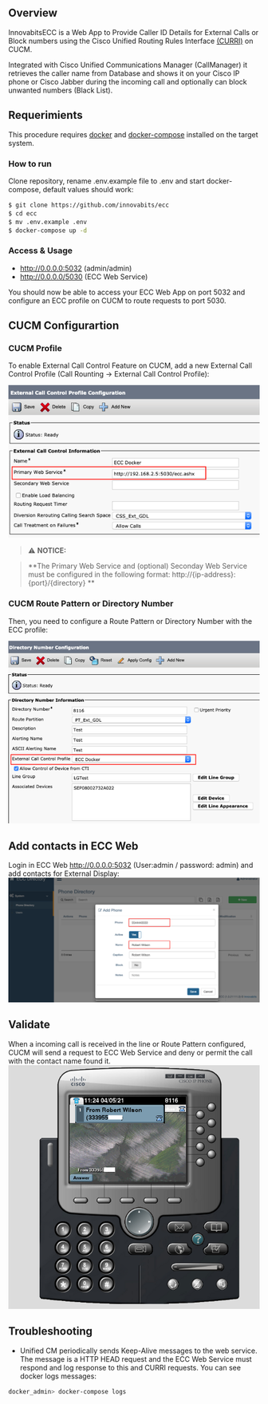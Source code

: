 
## Overview
InnovabitsECC is a Web App to Provide Caller ID Details for External Calls or Block numbers using the Cisco Unified Routing Rules Interface [(CURRI)](https://developer.cisco.com/site/curri/develop-and-test/documentation/latest-version/) on CUCM.

Integrated with Cisco Unified Communications Manager (CallManager) it retrieves the caller name from  Database and shows it on your Cisco IP phone or Cisco Jabber during the incoming call and optionally can block unwanted numbers (Black List).

## Requerimients 
This procedure requires [docker](https://docs.docker.com/engine/install/) and [docker-compose](https://docs.docker.com/compose/install/) installed on the target system.



### How to run
Clone repository, rename .env.example file to .env and start docker-compose, default values should work:

```bash
$ git clone https://github.com/innovabits/ecc
$ cd ecc
$ mv .env.example .env
$ docker-compose up -d
```

### Access & Usage
 * http://0.0.0.0:5032 (admin/admin)
 * http://0.0.0.0/5030  (ECC Web Service)

You should now be able to access your ECC Web App on port 5032 and configure an ECC profile on CUCM to route requests to port 5030.

## CUCM Configurartion

### CUCM Profile
To enable External Call Control Feature on CUCM, add a new External Call Control Profile (Call Rounting -> External Call Control Profile):

![CUCM ECC Profile](https://raw.githubusercontent.com/innovabits/ecc/master/img/cucm_ecc.png)

> :warning: **NOTICE:**

> **The Primary Web Service and (optional) Seconday Web Service must be configured in the following format: http://{ip-address}:{port}/{directory} **
 
 ### CUCM Route Pattern or Directory Number
 Then, you need to configure a Route Pattern or Directory Number with the ECC profile:

 ![CUCM Directory Number](https://raw.githubusercontent.com/innovabits/ecc/master/img/cucm_dn.png)


## Add contacts in ECC Web
Login in ECC Web http://0.0.0.0:5032 (User:admin / password: admin) and add contacts for External Display:
![Add Phone](https://raw.githubusercontent.com/innovabits/ecc/master/img/ecc_phone.png)


## Validate
When a incoming call is received in the line or Route Pattern configured, CUCM will send a request to ECC Web Service and deny or permit the call with the contact name found it.
![ECC Call ](https://raw.githubusercontent.com/innovabits/ecc/master/img/ecc_call.png)

## Troubleshooting 
- Unified CM periodically sends Keep-Alive messages to the web service. The message is a HTTP HEAD request and the ECC Web Service must respond and log response to this and CURRI requests. You can see docker logs messages:

```bash
docker_admin> docker-compose logs
```

  




